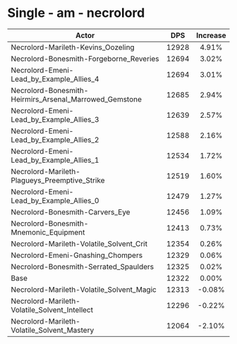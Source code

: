 # Single - am - necrolord
| Actor | DPS | Increase |
|---|:---:|:---:|
|Necrolord-Marileth-Kevins_Oozeling|12928|4.91%|
|Necrolord-Bonesmith-Forgeborne_Reveries|12694|3.02%|
|Necrolord-Emeni-Lead_by_Example_Allies_4|12694|3.01%|
|Necrolord-Bonesmith-Heirmirs_Arsenal_Marrowed_Gemstone|12685|2.94%|
|Necrolord-Emeni-Lead_by_Example_Allies_3|12639|2.57%|
|Necrolord-Emeni-Lead_by_Example_Allies_2|12588|2.16%|
|Necrolord-Emeni-Lead_by_Example_Allies_1|12534|1.72%|
|Necrolord-Marileth-Plagueys_Preemptive_Strike|12519|1.60%|
|Necrolord-Emeni-Lead_by_Example_Allies_0|12479|1.27%|
|Necrolord-Bonesmith-Carvers_Eye|12456|1.09%|
|Necrolord-Bonesmith-Mnemonic_Equipment|12413|0.73%|
|Necrolord-Marileth-Volatile_Solvent_Crit|12354|0.26%|
|Necrolord-Emeni-Gnashing_Chompers|12329|0.06%|
|Necrolord-Bonesmith-Serrated_Spaulders|12325|0.02%|
|Base|12322|0.00%|
|Necrolord-Marileth-Volatile_Solvent_Magic|12313|-0.08%|
|Necrolord-Marileth-Volatile_Solvent_Intellect|12296|-0.22%|
|Necrolord-Marileth-Volatile_Solvent_Mastery|12064|-2.10%|

